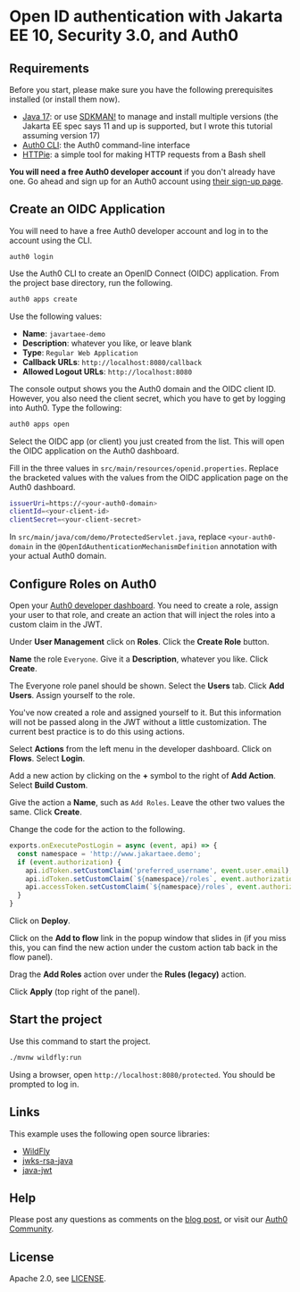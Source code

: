 # Open ID authentication with Jakarta EE 10, Security 3.0, and Auth0

## Requirements

Before you start, please make sure you have the following prerequisites installed (or install them now).

- [Java 17](https://adoptium.net/): or use [SDKMAN!](https://sdkman.io/) to manage and install multiple versions (the Jakarta EE spec says 11 and up is supported, but I wrote this tutorial assuming version 17)
- [Auth0 CLI](https://github.com/auth0/auth0-cli#installation): the Auth0 command-line interface
- [HTTPie](https://httpie.org/doc#installation): a simple tool for making HTTP requests from a Bash shell

**You will need a free Auth0 developer account** if you don't already have one. Go ahead and sign up for an Auth0 account using [their sign-up page](https://auth0.com/signup).

 ## Create an OIDC Application
 
You will need to have a free Auth0 developer account and log in to the account using the CLI.

```shell
auth0 login
```
 
Use the Auth0 CLI to create an OpenID Connect (OIDC) application.  From the project base directory, run the following.

```bash
auth0 apps create
```

Use the following values:

- **Name**: `javartaee-demo`
- **Description**: whatever you like, or leave blank
- **Type**: `Regular Web Application`
- **Callback URLs**: `http://localhost:8080/callback`
- **Allowed Logout URLs**: `http://localhost:8080`

The console output shows you the Auth0 domain and the OIDC client ID. However, you also need the client secret, which you have to get by logging into Auth0. Type the following:

```bash
auth0 apps open
```

Select the OIDC app (or client) you just created from the list. This will open the OIDC application on the Auth0 dashboard.

Fill in the three values in `src/main/resources/openid.properties`. Replace the bracketed values with the values from the OIDC application page on the Auth0 dashboard.

```bash
issuerUri=https://<your-auth0-domain>
clientId=<your-client-id>
clientSecret=<your-client-secret>
```

In `src/main/java/com/demo/ProtectedServlet.java`, replace `<your-auth0-domain` in the `@OpenIdAuthenticationMechanismDefinition` annotation with your actual Auth0 domain.

## Configure Roles on Auth0

Open your [Auth0 developer dashboard](https://manage.auth0.com). You need to create a role, assign your user to that role, and create an action that will inject the roles into a custom claim in the JWT.

Under **User Management** click on **Roles**. Click the **Create Role** button. 

**Name** the role `Everyone`. Give it a **Description**, whatever you like. Click **Create**.

The Everyone role panel should be shown. Select the **Users** tab. Click **Add Users**. Assign yourself to the role.

You've now created a role and assigned yourself to it. But this information will not be passed along in the JWT without a little customization. The current best practice is to do this using actions.

Select **Actions** from the left menu in the developer dashboard. Click on **Flows**. Select **Login**.

Add a new action by clicking on the **+** symbol to the right of **Add Action**. Select **Build Custom**.

Give the action a **Name**, such as `Add Roles`. Leave the other two values the same. Click **Create**.

Change the code for the action to the following.

```js
exports.onExecutePostLogin = async (event, api) => {
  const namespace = 'http://www.jakartaee.demo';
  if (event.authorization) {
    api.idToken.setCustomClaim('preferred_username', event.user.email);
    api.idToken.setCustomClaim(`${namespace}/roles`, event.authorization.roles);
    api.accessToken.setCustomClaim(`${namespace}/roles`, event.authorization.roles);
  }
}
```

Click on **Deploy**. 

Click on the **Add to flow** link in the popup window that slides in (if you miss this, you can find the new action under the custom action tab back in the flow panel).

Drag the **Add Roles** action over under the **Rules (legacy)** action. 

Click **Apply** (top right of the panel).

## Start the project

Use this command to start the project.

```bash
./mvnw wildfly:run
```

Using a browser, open `http://localhost:8080/protected`. You should be prompted to log in.

## Links

This example uses the following open source libraries:

* [WildFly](https://www.wildfly.org/)
* [jwks-rsa-java](https://github.com/auth0/jwks-rsa-java)
* [java-jwt](https://github.com/auth0/java-jwt)

## Help

Please post any questions as comments on the [blog post](tbd), or visit our [Auth0 Community](https://community.auth0.com/).

## License

Apache 2.0, see [LICENSE](LICENSE).
